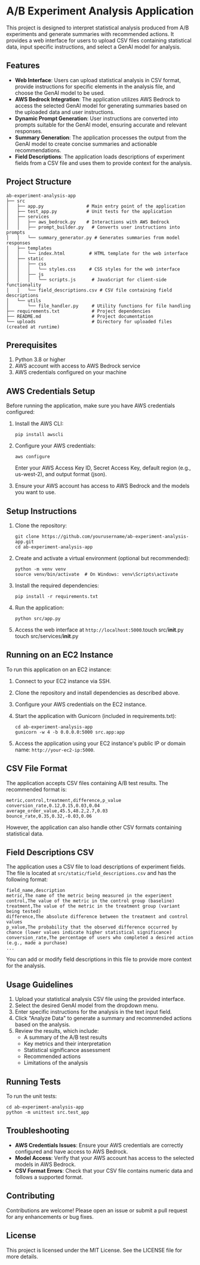 # A/B Experiment Analysis Application

This project is designed to interpret statistical analysis produced from A/B experiments and generate summaries with recommended actions. It provides a web interface for users to upload CSV files containing statistical data, input specific instructions, and select a GenAI model for analysis.

## Features

- **Web Interface**: Users can upload statistical analysis in CSV format, provide instructions for specific elements in the analysis file, and choose the GenAI model to be used.
- **AWS Bedrock Integration**: The application utilizes AWS Bedrock to access the selected GenAI model for generating summaries based on the uploaded data and user instructions.
- **Dynamic Prompt Generation**: User instructions are converted into prompts suitable for the GenAI model, ensuring accurate and relevant responses.
- **Summary Generation**: The application processes the output from the GenAI model to create concise summaries and actionable recommendations.
- **Field Descriptions**: The application loads descriptions of experiment fields from a CSV file and uses them to provide context for the analysis.

## Project Structure

```
ab-experiment-analysis-app
├── src
│   ├── app.py                # Main entry point of the application
│   ├── test_app.py           # Unit tests for the application
│   ├── services
│   │   ├── aws_bedrock.py    # Interactions with AWS Bedrock
│   │   ├── prompt_builder.py   # Converts user instructions into prompts
│   │   └── summary_generator.py # Generates summaries from model responses
│   ├── templates
│   │   └── index.html         # HTML template for the web interface
│   ├── static
│   │   ├── css
│   │   │   └── styles.css     # CSS styles for the web interface
│   │   ├── js
│   │   │   └── scripts.js      # JavaScript for client-side functionality
│   │   └── field_descriptions.csv # CSV file containing field descriptions
│   └── utils
│       └── file_handler.py     # Utility functions for file handling
├── requirements.txt            # Project dependencies
├── README.md                   # Project documentation
└── uploads                     # Directory for uploaded files (created at runtime)
```

## Prerequisites

1. Python 3.8 or higher
2. AWS account with access to AWS Bedrock service
3. AWS credentials configured on your machine

## AWS Credentials Setup

Before running the application, make sure you have AWS credentials configured:

1. Install the AWS CLI:
   ```
   pip install awscli
   ```

2. Configure your AWS credentials:
   ```
   aws configure
   ```
   
   Enter your AWS Access Key ID, Secret Access Key, default region (e.g., us-west-2), and output format (json).

3. Ensure your AWS account has access to AWS Bedrock and the models you want to use.

## Setup Instructions

1. Clone the repository:
   ```
   git clone https://github.com/yourusername/ab-experiment-analysis-app.git
   cd ab-experiment-analysis-app
   ```

2. Create and activate a virtual environment (optional but recommended):
   ```
   python -m venv venv
   source venv/bin/activate  # On Windows: venv\Scripts\activate
   ```

3. Install the required dependencies:
   ```
   pip install -r requirements.txt
   ```

4. Run the application:
   ```
   python src/app.py
   ```

5. Access the web interface at `http://localhost:5000`.touch src/__init__.py
touch src/services/__init__.py


## Running on an EC2 Instance

To run this application on an EC2 instance:

1. Connect to your EC2 instance via SSH.

2. Clone the repository and install dependencies as described above.

3. Configure your AWS credentials on the EC2 instance.

4. Start the application with Gunicorn (included in requirements.txt):
   ```
   cd ab-experiment-analysis-app
   gunicorn -w 4 -b 0.0.0.0:5000 src.app:app
   
   ```

5. Access the application using your EC2 instance's public IP or domain name: `http://your-ec2-ip:5000`.

## CSV File Format

The application accepts CSV files containing A/B test results. The recommended format is:

```
metric,control,treatment,difference,p_value
conversion_rate,0.12,0.15,0.03,0.04
average_order_value,45.5,48.2,2.7,0.03
bounce_rate,0.35,0.32,-0.03,0.06
```

However, the application can also handle other CSV formats containing statistical data.

## Field Descriptions CSV

The application uses a CSV file to load descriptions of experiment fields. The file is located at `src/static/field_descriptions.csv` and has the following format:

```
field_name,description
metric,The name of the metric being measured in the experiment
control,The value of the metric in the control group (baseline)
treatment,The value of the metric in the treatment group (variant being tested)
difference,The absolute difference between the treatment and control values
p_value,The probability that the observed difference occurred by chance (lower values indicate higher statistical significance)
conversion_rate,The percentage of users who completed a desired action (e.g., made a purchase)
...
```

You can add or modify field descriptions in this file to provide more context for the analysis.

## Usage Guidelines

1. Upload your statistical analysis CSV file using the provided interface.
2. Select the desired GenAI model from the dropdown menu.
3. Enter specific instructions for the analysis in the text input field.
4. Click "Analyze Data" to generate a summary and recommended actions based on the analysis.
5. Review the results, which include:
   - A summary of the A/B test results
   - Key metrics and their interpretation
   - Statistical significance assessment
   - Recommended actions
   - Limitations of the analysis

## Running Tests

To run the unit tests:

```
cd ab-experiment-analysis-app
python -m unittest src.test_app
```

## Troubleshooting

- **AWS Credentials Issues**: Ensure your AWS credentials are correctly configured and have access to AWS Bedrock.
- **Model Access**: Verify that your AWS account has access to the selected models in AWS Bedrock.
- **CSV Format Errors**: Check that your CSV file contains numeric data and follows a supported format.

## Contributing

Contributions are welcome! Please open an issue or submit a pull request for any enhancements or bug fixes.

## License

This project is licensed under the MIT License. See the LICENSE file for more details.



